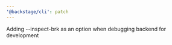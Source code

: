 ```yaml
---
'@backstage/cli': patch
---
```


Adding --inspect-brk as an option when debugging backend for development
